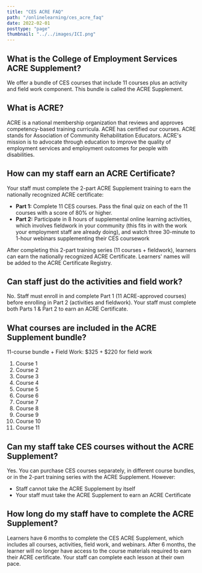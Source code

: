 ```yaml
---
title: "CES ACRE FAQ"
path: "/onlinelearning/ces_acre_faq"
date: 2022-02-01
posttype: "page"
thumbnail: "../../images/ICI.png"
---
```

<h2>What is the College of Employment Services ACRE Supplement?</h2>
<p>We offer a bundle of CES courses that include 11 courses plus an activity and field work component. This bundle is called the ACRE Supplement. </p>

<h2>What is ACRE? </h2>
ACRE is a national membership organization that reviews and approves competency-based training curricula. ACRE has certified our courses. ACRE stands for Association of Community Rehabilitation Educators. ACRE's mission is to advocate through education to improve the quality of employment services and employment outcomes for people with disabilities.


<h2>How can my staff earn an ACRE Certificate?</h2>
<p>Your staff must complete the 2-part ACRE Supplement training to earn the nationally recognized ACRE certificate:</p>
<ul>
  <li><strong>Part 1:</strong> Complete 11 CES courses. Pass the final quiz on each of the 11 courses with a score of 80% or higher.</li>
  <li><strong>Part 2:</strong> Participate in 8 hours of supplemental online learning activities, which involves fieldwork in your community (this fits in with the work your employment staff are already doing), and watch three 30-minute to 1-hour webinars supplementing their CES coursework</li>
</ul>

<p>After completing this 2-part training series (11 courses + fieldwork), learners can earn the nationally recognized ACRE Certificate. Learners' names will be added to the ACRE Certificate Registry.</p>

<h2>Can staff just do the activities and field work? </h2>
<p>No. Staff must enroll in and complete Part 1 (11 ACRE-approved courses) before enrolling in Part 2 (activities and fieldwork). Your staff must complete both Parts 1 & Part 2 to earn an ACRE Certificate. </p>

<h2>What courses are included in the ACRE Supplement bundle?</h2>
	<p>11-course bundle + Field Work: $325 + $220 for field work </p>
  <ol>
    <li>Course 1</li>
    <li>Course 2</li>
    <li>Course 3</li>
    <li>Course 4</li>
    <li>Course 5</li>
    <li>Course 6</li>
    <li>Course 7</li>
    <li>Course 8</li>
    <li>Course 9</li>
    <li>Course 10</li>
    <li>Course 11</li>
  </ol>

<h2>Can my staff take CES courses without the ACRE Supplement?</h2>
<p>Yes. You can purchase CES courses separately, in different course bundles, or in the 2-part training series with the ACRE Supplement. However:</p>

<ul>
  <li>Staff cannot take the ACRE Supplement by itself</li>
  <li>Your staff must take the ACRE Supplement to earn an ACRE Certificate</li>
</ul>

<h2>How long do my staff have to complete the ACRE Supplement?</h2>
<p>Learners have 6 months to complete the CES ACRE Supplement, which includes all courses, activities, field work, and webinars. After 6 months, the learner will no longer have access to the course materials required to earn their ACRE certificate. Your staff can complete each lesson at their own pace. </p>
